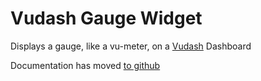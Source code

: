 # Vudash Gauge Widget

Displays a gauge, like a vu-meter, on a [Vudash](https://npmjs.org/vudash) Dashboard

Documentation has moved [to github](http://vudash.github.io/vudash/#/#gauge-widget)